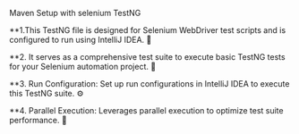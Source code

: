 Maven Setup with selenium TestNG

**1.This TestNG file is designed for Selenium WebDriver test scripts and is configured to run using IntelliJ IDEA. 🚀

**2. It serves as a comprehensive test suite to execute basic TestNG tests for your Selenium automation project. 🧪

**3. Run Configuration: Set up run configurations in IntelliJ IDEA to execute this TestNG suite. ⚙️

**4. Parallel Execution: Leverages parallel execution to optimize test suite performance. 🔄
